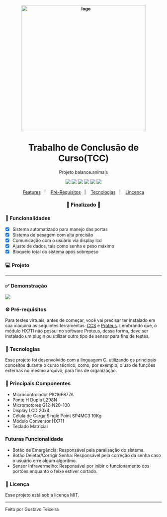 <h4 align="center">
  <img src="https://github.com/gustavo-nt/dev-finances/blob/master/public/assets/github/logo.svg" alt="logo" width="400px"/>
</h4>

<h1 align="center">
    Trabalho de Conclusão de Curso(TCC)
</h1>

<p align="center">Projeto balance.animals</p>

<p align="center">
  <img src="https://img.shields.io/static/v1?label=node&message=12.13.1&color=339933&logo=node.js" />
  <img src="https://img.shields.io/static/v1?label=html&message=5.0&color=61DAFB&logo=html" />
  <img src="https://img.shields.io/static/v1?label=css&message=3.0&color=0088CC&logo=css" />
  <img src="https://img.shields.io/static/v1?label=js&message=ecma2018&color=yellow&logo=javascript" />
  <img src="https://img.shields.io/badge/last%21commit-february-important" />
  <img src="https://img.shields.io/badge/license-MIT-success"/>
</p>

<p align="center">
  <a href="#-features">Features</a>&nbsp;&nbsp;&nbsp;|&nbsp;&nbsp;&nbsp;
  <a href="#-pré-requisitos">Pré-Requisitos</a>&nbsp;&nbsp;&nbsp;|&nbsp;&nbsp;&nbsp;
  <a href="#-tecnologias">Tecnologias</a>&nbsp;&nbsp;&nbsp;|&nbsp;&nbsp;&nbsp;
  <a href="#-licença">Lincença</a>
</p>

<h3 align="center"> 
🚧  Finalizado  🚧
</h3>

### 📎 Funcionalidades

- [x] Sistema automatizado para manejo das portas
- [x] Sistema de pesagem com alta precisão
- [x] Comunicação com o usuário via display lcd
- [x] Ajuste de dados, tais como senha e peso máximo
- [x] Bloqueio total do sistema após sobrepeso

### 💻 Projeto

---

### ✅ Demonstração
<img src="https://github.com/gustavo-nt/dev-finances/blob/master/public/assets/github/dev.finances-github.PNG" />

### ⚙ Pré-requisitos

Para testes virtuais, antes de começar, você vai precisar ter instalado em sua máquina as seguintes ferramentas:
[CCS](http://www.ccsinfo.com/compilerupdates.php) e [Proteus](https://www.labcenter.com/). Lembrando que, o módulo
HX711 não possui no software Proteus, dessa forma, deve ser instalado um plugin ou utilizar outro tipo de sensor 
para fins de testes.

### 🚀 Tecnologias

Esse projeto foi desenvolvido com a linguagem C, utilizando os principais conceitos durante o curso técnico, como, por exemplo, 
o uso de funções externas no mesmo arquivo, para fins de organização.

### 🔌 Principais Componentes

- Microcontrolador PIC16F877A
- Ponte H Dupla L298N
- Micromotores G12-N20-100
- Display LCD 20x4
- Célula de Carga Single Point SP4MC3 10Kg
- Módulo Conversor HX711
- Teclado Matricial

### Futuras Funcionalidade

- Botão de Emergência: Responsável pela paralisação do sistema.
- Botão Deletar/Corrigir Senha: Responsável pela correção da senha caso o usuário erre algum algoritmo.
- Sensor Infravermelho: Responsável por inibir o funcionamento dos portões enquanto o feixe estiver cortado.

### 📝 Licença

Esse projeto está sob a licença MIT.

<hr/>

Feito por Gustavo Teixeira
